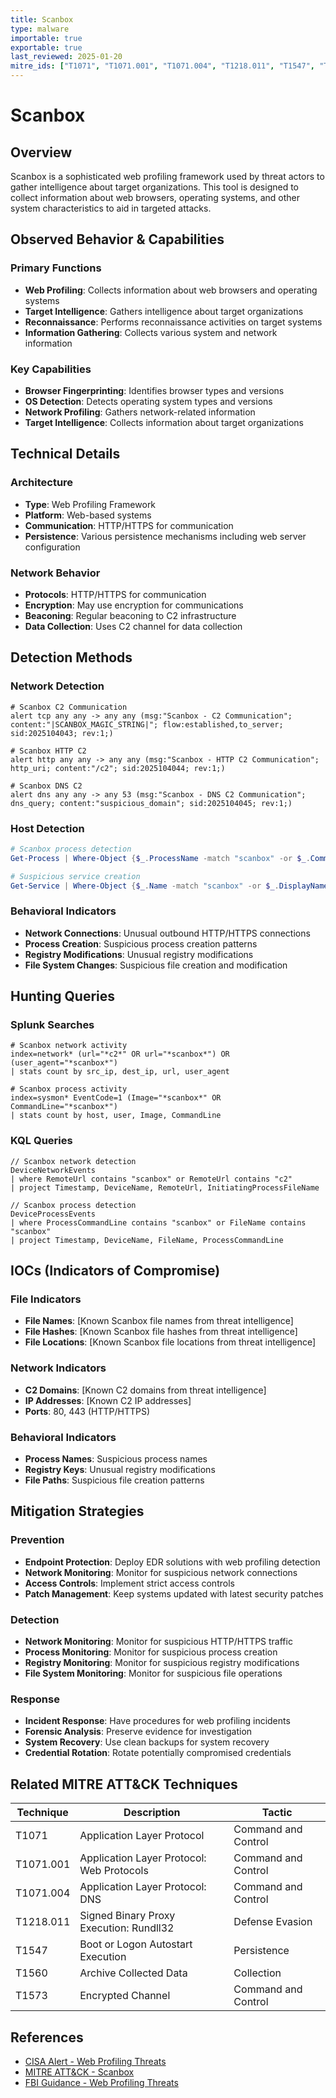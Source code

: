 ```yaml
---
title: Scanbox
type: malware
importable: true
exportable: true
last_reviewed: 2025-01-20
mitre_ids: ["T1071", "T1071.001", "T1071.004", "T1218.011", "T1547", "T1560", "T1573"]
---
```


# Scanbox

## Overview

Scanbox is a sophisticated web profiling framework used by threat actors to gather intelligence about target organizations. This tool is designed to collect information about web browsers, operating systems, and other system characteristics to aid in targeted attacks.

## Observed Behavior & Capabilities

### Primary Functions
- **Web Profiling**: Collects information about web browsers and operating systems
- **Target Intelligence**: Gathers intelligence about target organizations
- **Reconnaissance**: Performs reconnaissance activities on target systems
- **Information Gathering**: Collects various system and network information

### Key Capabilities
- **Browser Fingerprinting**: Identifies browser types and versions
- **OS Detection**: Detects operating system types and versions
- **Network Profiling**: Gathers network-related information
- **Target Intelligence**: Collects information about target organizations

## Technical Details

### Architecture
- **Type**: Web Profiling Framework
- **Platform**: Web-based systems
- **Communication**: HTTP/HTTPS for communication
- **Persistence**: Various persistence mechanisms including web server configuration

### Network Behavior
- **Protocols**: HTTP/HTTPS for communication
- **Encryption**: May use encryption for communications
- **Beaconing**: Regular beaconing to C2 infrastructure
- **Data Collection**: Uses C2 channel for data collection

## Detection Methods

### Network Detection
```suricata
# Scanbox C2 Communication
alert tcp any any -> any any (msg:"Scanbox - C2 Communication"; content:"|SCANBOX_MAGIC_STRING|"; flow:established,to_server; sid:2025104043; rev:1;)

# Scanbox HTTP C2
alert http any any -> any any (msg:"Scanbox - HTTP C2 Communication"; http_uri; content:"/c2"; sid:2025104044; rev:1;)

# Scanbox DNS C2
alert dns any any -> any 53 (msg:"Scanbox - DNS C2 Communication"; dns_query; content:"suspicious_domain"; sid:2025104045; rev:1;)
```

### Host Detection
```powershell
# Scanbox process detection
Get-Process | Where-Object {$_.ProcessName -match "scanbox" -or $_.CommandLine -match "scanbox"}

# Suspicious service creation
Get-Service | Where-Object {$_.Name -match "scanbox" -or $_.DisplayName -match "scanbox"}
```

### Behavioral Indicators
- **Network Connections**: Unusual outbound HTTP/HTTPS connections
- **Process Creation**: Suspicious process creation patterns
- **Registry Modifications**: Unusual registry modifications
- **File System Changes**: Suspicious file creation and modification

## Hunting Queries

### Splunk Searches
```splunk
# Scanbox network activity
index=network* (url="*c2*" OR url="*scanbox*") OR (user_agent="*scanbox*")
| stats count by src_ip, dest_ip, url, user_agent

# Scanbox process activity
index=sysmon* EventCode=1 (Image="*scanbox*" OR CommandLine="*scanbox*")
| stats count by host, user, Image, CommandLine
```

### KQL Queries
```kql
// Scanbox network detection
DeviceNetworkEvents
| where RemoteUrl contains "scanbox" or RemoteUrl contains "c2"
| project Timestamp, DeviceName, RemoteUrl, InitiatingProcessFileName

// Scanbox process detection
DeviceProcessEvents
| where ProcessCommandLine contains "scanbox" or FileName contains "scanbox"
| project Timestamp, DeviceName, FileName, ProcessCommandLine
```

## IOCs (Indicators of Compromise)

### File Indicators
- **File Names**: [Known Scanbox file names from threat intelligence]
- **File Hashes**: [Known Scanbox file hashes from threat intelligence]
- **File Locations**: [Known Scanbox file locations from threat intelligence]

### Network Indicators
- **C2 Domains**: [Known C2 domains from threat intelligence]
- **IP Addresses**: [Known C2 IP addresses]
- **Ports**: 80, 443 (HTTP/HTTPS)

### Behavioral Indicators
- **Process Names**: Suspicious process names
- **Registry Keys**: Unusual registry modifications
- **File Paths**: Suspicious file creation patterns

## Mitigation Strategies

### Prevention
- **Endpoint Protection**: Deploy EDR solutions with web profiling detection
- **Network Monitoring**: Monitor for suspicious network connections
- **Access Controls**: Implement strict access controls
- **Patch Management**: Keep systems updated with latest security patches

### Detection
- **Network Monitoring**: Monitor for suspicious HTTP/HTTPS traffic
- **Process Monitoring**: Monitor for suspicious process creation
- **Registry Monitoring**: Monitor for suspicious registry modifications
- **File System Monitoring**: Monitor for suspicious file operations

### Response
- **Incident Response**: Have procedures for web profiling incidents
- **Forensic Analysis**: Preserve evidence for investigation
- **System Recovery**: Use clean backups for system recovery
- **Credential Rotation**: Rotate potentially compromised credentials

## Related MITRE ATT&CK Techniques

| Technique | Description | Tactic |
|-----------|-------------|---------|
| T1071 | Application Layer Protocol | Command and Control |
| T1071.001 | Application Layer Protocol: Web Protocols | Command and Control |
| T1071.004 | Application Layer Protocol: DNS | Command and Control |
| T1218.011 | Signed Binary Proxy Execution: Rundll32 | Defense Evasion |
| T1547 | Boot or Logon Autostart Execution | Persistence |
| T1560 | Archive Collected Data | Collection |
| T1573 | Encrypted Channel | Command and Control |

## References

- [CISA Alert - Web Profiling Threats](https://www.cisa.gov/news-events/cybersecurity-advisories/)
- [MITRE ATT&CK - Scanbox](https://attack.mitre.org/software/)
- [FBI Guidance - Web Profiling Threats](https://www.fbi.gov/)
